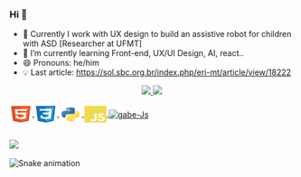 ### Hi 👋

- 🔭 Currently I work with UX design to build an assistive robot for children with ASD [Researcher at UFMT]
- 🌱 I’m currently learning Front-end, UX/UI Design, AI, react..
- 😄 Pronouns: he/him
- 💡  Last article: https://sol.sbc.org.br/index.php/eri-mt/article/view/18222

<div align="center">
  <a href="https://github.com/gabereboucas">
  <img height="142em" src="https://github-readme-stats.vercel.app/api?username=gabereboucas&show_icons=true&theme=radical&include_all_commits=true&count_private=true"/>
  <img height="142em" src="https://github-readme-stats.vercel.app/api/top-langs/?username=gabereboucas&layout=compact&langs_count=7&theme=radical"/>
</div>
  
<div style="display: inline_block"><br>
  <img align="center" alt="gabe-HTML" height="30" width="40" src="https://raw.githubusercontent.com/devicons/devicon/master/icons/html5/html5-original.svg">
  <img align="center" alt="gabe-CSS" height="30" width="40" src="https://raw.githubusercontent.com/devicons/devicon/master/icons/css3/css3-original.svg">         
  <img align="center" alt="gabe-Python" height="30" width="40" src="https://raw.githubusercontent.com/devicons/devicon/master/icons/python/python-original.svg">
  <img align="center" alt="gabe-Js" height="30" width="40" src="https://raw.githubusercontent.com/devicons/devicon/master/icons/javascript/javascript-plain.svg">
  <img align="center" alt="gabe-Js" height="30" width="40" src="https://cdn.jsdelivr.net/gh/devicons/devicon/icons/c/c-original.svg">
</div>
  
  ##
  
<div>
  <a img height="180em" href="https://www.linkedin.com/in/gabriel-rebouças-4489141b4/"target="_blank"><img src="https://img.shields.io/badge/LinkedIn-0077B5?style=for-the-badge&logo=linkedin&logoColor=white"target="_blank"></a>
  
![Snake animation](https://github.com/gabereboucas/gabereboucas/blob/output/github-contribution-grid-snake.svg)
</div>
